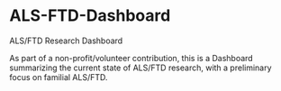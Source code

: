 # ALS-FTD-Dashboard
ALS/FTD Research Dashboard

As part of a non-profit/volunteer contribution, this is a Dashboard summarizing the current state of ALS/FTD research, with a preliminary focus on familial ALS/FTD.
